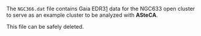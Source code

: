 
The `NGC366.dat` file contains Gaia EDR3[1] data for the NGC633 open cluster
to serve as an example cluster to be analyzed with **ASteCA**.

This file can be safely deleted.

[1]: https://www.cosmos.esa.int/web/gaia/earlydr3